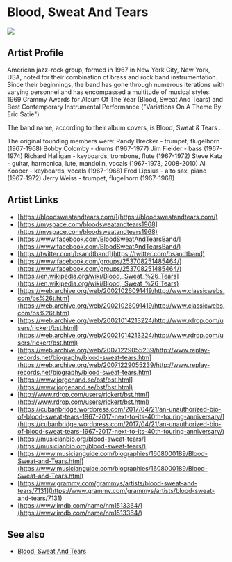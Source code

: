 # Blood, Sweat And Tears

![](../../asssets/artists/Blood__Sweat_And_Tears.png)

## Artist Profile

American jazz-rock group, formed in 1967 in New York City, New York, USA, noted for their combination of brass and rock band instrumentation. Since their beginnings, the band has gone through numerous iterations with varying personnel and has encompassed a multitude of musical styles.
1969 Grammy Awards for Album Of The Year (Blood, Sweat And Tears) and Best Contemporary Instrumental Performance ("Variations On A Theme By Eric Satie").

The band name, according to their album covers, is Blood, Sweat & Tears .

The original founding members were:
Randy Brecker - trumpet, flugelhorn (1967-1968)
Bobby Colomby - drums (1967-1977)
Jim Fielder - bass (1967-1974)
Richard Halligan - keyboards, trombone, flute (1967-1972)
Steve Katz - guitar, harmonica, lute, mandolin, vocals (1967-1973, 2008-2010)
Al Kooper - keyboards, vocals (1967-1968)
Fred Lipsius - alto sax, piano (1967-1972)
Jerry Weiss - trumpet, flugelhorn (1967-1968)

## Artist Links

- [https://bloodsweatandtears.com/](https://bloodsweatandtears.com/)
- [https://myspace.com/bloodsweatandtears1968](https://myspace.com/bloodsweatandtears1968)
- [https://www.facebook.com/BloodSweatAndTearsBand/](https://www.facebook.com/BloodSweatAndTearsBand/)
- [https://twitter.com/bsandtband](https://twitter.com/bsandtband)
- [https://www.facebook.com/groups/253708251485464/](https://www.facebook.com/groups/253708251485464/)
- [https://en.wikipedia.org/wiki/Blood,_Sweat_%26_Tears](https://en.wikipedia.org/wiki/Blood,_Sweat_%26_Tears)
- [https://web.archive.org/web/20021026091419/http://www.classicwebs.com/bs%26t.htm](https://web.archive.org/web/20021026091419/http://www.classicwebs.com/bs%26t.htm)
- [https://web.archive.org/web/20021014213224/http://www.rdrop.com/users/rickert/bst.html](https://web.archive.org/web/20021014213224/http://www.rdrop.com/users/rickert/bst.html)
- [https://web.archive.org/web/20071229055239/http://www.replay-records.net/biography/blood-sweat-tears.htm](https://web.archive.org/web/20071229055239/http://www.replay-records.net/biography/blood-sweat-tears.htm)
- [https://www.jorgenand.se/bst/bst.html](https://www.jorgenand.se/bst/bst.html)
- [http://www.rdrop.com/users/rickert/bst.html](http://www.rdrop.com/users/rickert/bst.html)
- [https://cubanbridge.wordpress.com/2017/04/21/an-unauthorized-bio-of-blood-sweat-tears-1967-2017-next-to-its-40th-touring-anniversary/](https://cubanbridge.wordpress.com/2017/04/21/an-unauthorized-bio-of-blood-sweat-tears-1967-2017-next-to-its-40th-touring-anniversary/)
- [https://musicianbio.org/blood-sweat-tears/](https://musicianbio.org/blood-sweat-tears/)
- [https://www.musicianguide.com/biographies/1608000189/Blood-Sweat-and-Tears.html](https://www.musicianguide.com/biographies/1608000189/Blood-Sweat-and-Tears.html)
- [https://www.grammy.com/grammys/artists/blood-sweat-and-tears/7131](https://www.grammy.com/grammys/artists/blood-sweat-and-tears/7131)
- [https://www.imdb.com/name/nm1513364/](https://www.imdb.com/name/nm1513364/)


## See also

- [Blood, Sweat And Tears](Blood__Sweat_And_Tears-Blood__Sweat_And_Tears.md)
